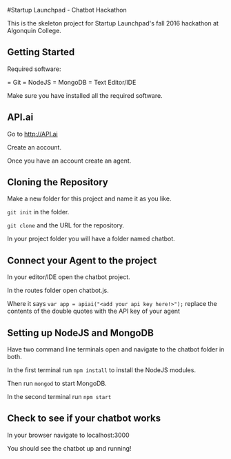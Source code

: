 #Startup Launchpad - Chatbot Hackathon

This is the skeleton project for Startup Launchpad's fall 2016 hackathon
at Algonquin College.

Getting Started
---

Required software:

= Git
= NodeJS
= MongoDB
= Text Editor/IDE

Make sure you have installed all the required software.

API.ai
---

Go to http://API.ai

Create an account.

Once you have an account create an agent.

Cloning the Repository
---

Make a new folder for this project and name it as you like.

`git init` in the folder.

`git clone` and the URL for the repository.

In your project folder you will have a folder named chatbot.

Connect your Agent to the project
---

In your editor/IDE open the chatbot project.

In the routes folder open chatbot.js.

Where it says `var app = apiai("<add your api key here!>");` replace the contents of the double quotes with
the API key of your agent

Setting up NodeJS and MongoDB
---

Have two command line terminals open and navigate to the chatbot folder in both.

In the first terminal run `npm install` to install the NodeJS modules.

Then run `mongod` to start MongoDB.

In the second terminal run `npm start`

Check to see if your chatbot works
---

In your browser navigate to localhost:3000

You should see the chatbot up and running!
